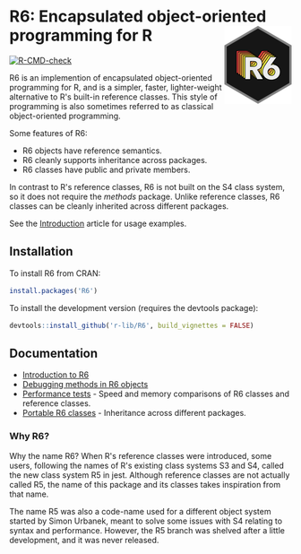 R6: Encapsulated object-oriented programming for R <img src='man/figures/logo.png' align="right" height="138.5" />
==================================================

  <!-- badges: start -->
  [![R-CMD-check](https://github.com/r-lib/R6/workflows/R-CMD-check/badge.svg)](https://github.com/r-lib/R6/actions)
  <!-- badges: end -->

R6 is an implemention of encapsulated object-oriented programming for R, and is a simpler, faster, lighter-weight alternative to R's built-in reference classes. This style of programming is also sometimes referred to as classical object-oriented programming.

Some features of R6:

* R6 objects have reference semantics.
* R6 cleanly supports inheritance across packages.
* R6 classes have public and private members.

In contrast to R's reference classes, R6 is not built on the S4 class system, so it does not require the *methods* package. Unlike reference classes, R6 classes can be cleanly inherited across different packages.

See the [Introduction](https://r6.r-lib.org/articles/Introduction.html) article for usage examples.


## Installation

To install R6 from CRAN:

```R
install.packages('R6')
```

To install the development version (requires the devtools package):

```R
devtools::install_github('r-lib/R6', build_vignettes = FALSE)
```


## Documentation

* [Introduction to R6](https://r6.r-lib.org/articles/Introduction.html)
* [Debugging methods in R6 objects](https://r6.r-lib.org/articles/Debugging.html)
* [Performance tests](https://r6.r-lib.org/articles/Performance.html) - Speed and memory comparisons of R6 classes and reference classes.
* [Portable R6 classes](https://r6.r-lib.org/articles/Portable.html) - Inheritance across different packages.


### Why R6?

Why the name R6? When R's reference classes were introduced, some users, following the names of R's existing class systems S3 and S4, called the new class system R5 in jest. Although reference classes are not actually called R5, the name of this package and its classes takes inspiration from that name.

The name R5 was also a code-name used for a different object system started by Simon Urbanek, meant to solve some issues with S4 relating to syntax and performance. However, the R5 branch was shelved after a little development, and it was never released.

